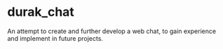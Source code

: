 # durak_chat
 An attempt to create and further develop a web chat, to gain experience and implement in future projects.
